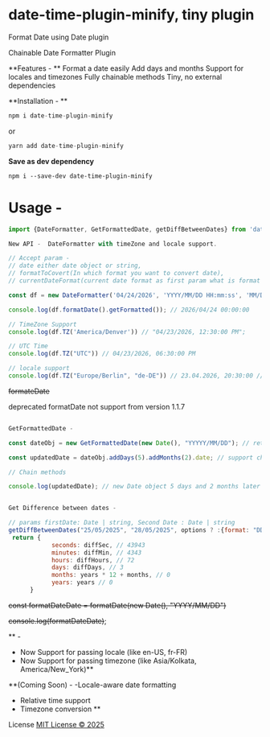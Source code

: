 # date-time-plugin-minify, tiny plugin

Format Date using Date plugin

Chainable Date Formatter Plugin

**Features - **
Format a date easily
Add days and months
Support for locales and timezones
Fully chainable methods
Tiny, no external dependencies

**Installation - **

```javascript
npm i date-time-plugin-minify
```

or

```javascript
yarn add date-time-plugin-minify
```

**Save as dev dependency**

`npm i --save-dev date-time-plugin-minify`

# Usage - 

```javascript
import {DateFormatter, GetFormattedDate, getDiffBetweenDates} from 'date-time-plugin-minify';
```

```javascript
New API -  DateFormatter with timeZone and locale support.

// Accept param -  
// date either date object or string, 
// formatToCovert(In which format you want to convert date), 
// currentDateFormat(current date format as first param what is format of that date)

const df = new DateFormatter('04/24/2026', 'YYYY/MM/DD HH:mm:ss', 'MM/DD/YYYY'); 

console.log(df.formatDate().getFormatted()); // 2026/04/24 00:00:00

// TimeZone Support 
console.log(df.TZ('America/Denver')) // "04/23/2026, 12:30:00 PM";

// UTC Time
console.log(df.TZ("UTC")) // 04/23/2026, 06:30:00 PM

// locale support
console.log(df.TZ("Europe/Berlin", "de-DE")) // 23.04.2026, 20:30:00 // default locale "en-US"
```

~~formateDate~~

deprecated formatDate not support from version 1.1.7

```javascript

GetFormattedDate - 

const dateObj = new GetFormattedDate(new Date(), "YYYYY/MM/DD"); // return {date: "2025/05/12"}

const updatedDate = dateObj.addDays(5).addMonths(2).date; // support chaining methods.

// Chain methods

console.log(updatedDate); // new Date object 5 days and 2 months later


Get Difference between dates - 

// params firstDate: Date | string, Second Date : Date | string
getDiffBetweenDates("25/05/2025", "28/05/2025", options ? :{format: "DD/MM/YYYY"})  // default format DD/MM/YYYY, provide format as 3rd param"
 return {
            seconds: diffSec, // 43943
            minutes: diffMin, // 4343
            hours: diffHours, // 72
            days: diffDays, // 3
            months: years * 12 + months, // 0
            years: years // 0
      }

```

~~const formatDateDate = formatDate(new Date(), "YYYY/MM/DD")~~

~~console.log(formatDateDate)~~;

** -
- Now Support for passing locale (like en-US, fr-FR) 
- Now Support for passing timezone (like Asia/Kolkata, America/New_York)**


**(Coming Soon) - 
 -Locale-aware date formatting 
 - Relative time support
 - Timezone conversion
 **

License [MIT License © 2025](https://github.com/nitishrajput01/date-plugin-vanilla/blob/main/LICENSE)
